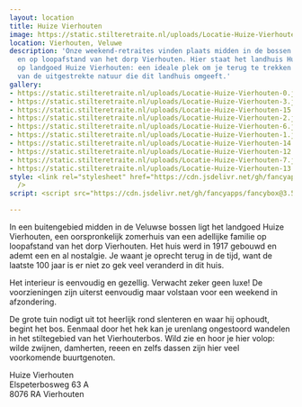 ```yaml
---
layout: location
title: Huize Vierhouten
image: https://static.stilteretraite.nl/uploads/Locatie-Huize-Vierhouten-15.jpg
location: Vierhouten, Veluwe
description: 'Onze weekend-retraites vinden plaats midden in de bossen in het buitengebied
  en op loopafstand van het dorp Vierhouten. Hier staat het landhuis Huize Vierhouten,
  op landgoed Huize Vierhouten: een ideale plek om je terug te trekken en te genieten
  van de uitgestrekte natuur die dit landhuis omgeeft.'
gallery:
- https://static.stilteretraite.nl/uploads/Locatie-Huize-Vierhouten-0.jpg
- https://static.stilteretraite.nl/uploads/Locatie-Huize-Vierhouten-3.jpg
- https://static.stilteretraite.nl/uploads/Locatie-Huize-Vierhouten-15.jpg
- https://static.stilteretraite.nl/uploads/Locatie-Huize-Vierhouten-2.jpg
- https://static.stilteretraite.nl/uploads/Locatie-Huize-Vierhouten-6.jpg
- https://static.stilteretraite.nl/uploads/Locatie-Huize-Vierhouten-1.jpg
- https://static.stilteretraite.nl/uploads/Locatie-Huize-Vierhouten-14.jpg
- https://static.stilteretraite.nl/uploads/Locatie-Huize-Vierhouten-12.jpg
- https://static.stilteretraite.nl/uploads/Locatie-Huize-Vierhouten-7.jpg
- https://static.stilteretraite.nl/uploads/Locatie-Huize-Vierhouten-13.jpg
style: <link rel="stylesheet" href="https://cdn.jsdelivr.net/gh/fancyapps/fancybox@3.5.7/dist/jquery.fancybox.min.css"
  />
script: <script src="https://cdn.jsdelivr.net/gh/fancyapps/fancybox@3.5.7/dist/jquery.fancybox.min.js"></script>

---
```

In een buitengebied midden in de Veluwse bossen ligt het landgoed Huize Vierhouten, een oorspronkelijk zomerhuis van een adellijke familie op loopafstand van het dorp Vierhouten. Het huis werd in 1917 gebouwd en ademt een en al nostalgie. Je waant je oprecht terug in de tijd, want de laatste 100 jaar is er niet zo gek veel veranderd in dit huis. 

  
Het interieur is eenvoudig en gezellig. Verwacht zeker geen luxe! De voorzieningen zijn uiterst eenvoudig maar volstaan voor een weekend in afzondering.   

De grote tuin nodigt uit tot heerlijk rond slenteren en waar hij ophoudt, begint het bos. Eenmaal door het hek kan je urenlang ongestoord wandelen in het stiltegebied van het Vierhouterbos. Wild zie en hoor je hier volop: wilde zwijnen, damherten, reeen en zelfs dassen zijn hier veel voorkomende buurtgenoten.

Huize Vierhouten   
Elspeterbosweg 63 A  
8076 RA Vierhouten